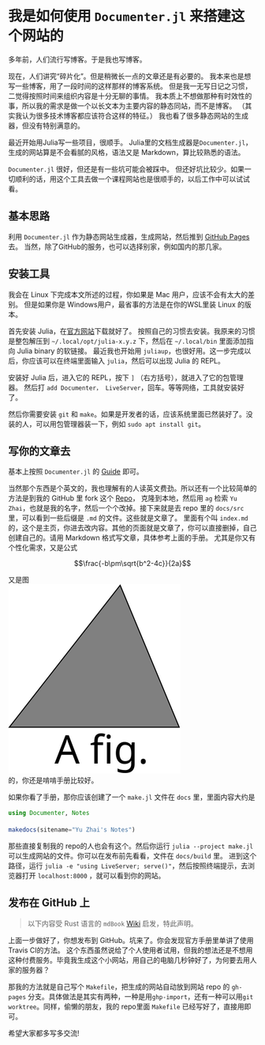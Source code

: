 # 我是如何使用 `Documenter.jl` 来搭建这个网站的

多年前，人们流行写博客。于是我也写博客。

现在，人们讲究“碎片化”。但是稍微长一点的文章还是有必要的。
我本来也是想写一些博客，用了一段时间的这样那样的博客系统。
但是我一无写日记之习惯，二觉得按照时间来组织内容是十分无聊的事情。
我本质上不想做那种有时效性的事，所以我的需求是做一个以长文本为主要内容的静态同站，而不是博客。
（其实我认为很多技术博客都应该符合这样的特征。）
我也看了很多静态网站的生成器，但没有特别满意的。

最近开始用Julia写一些项目，很顺手。
Julia里的文档生成器是`Documenter.jl`，生成的网站算是不会看腻的风格，语法又是 Markdown，算比较熟悉的语法。

`Documenter.jl` 很好，但还是有一些坑可能会被踩中。
但还好坑比较少。如果一切顺利的话，用这个工具去做一个课程网站也是很顺手的，以后工作中可以试试看。

## 基本思路

利用 `Documenter.jl` 作为静态网站生成器，生成网站，然后推到 [GitHub Pages](https://pages.github.com/) 去。
当然，除了GitHub的服务，也可以选择别家，例如国内的那几家。

## 安装工具

我会在 Linux 下完成本文所述的过程，你如果是 Mac 用户，应该不会有太大的差别。
但是如果你是 Windows用户，最省事的方法是在你的WSL里装 Linux 的版本。

首先安装 Julia，在[官方网站](https://julialang.org/)下载就好了。
按照自己的习惯去安装。我原来的习惯是整包解压到 `~/.local/opt/julia-x.y.z` 下，然后在 `~/.local/bin` 里面添加指向 Julia binary 的软链接。
最近我也开始用 `juliaup`，也很好用。这一步完成以后，你应该可以在终端里面输入 `julia`，然后可以出现 Julia 的 REPL。

安装好 Julia 后，进入它的 REPL，按下 `]` （右方括号），就进入了它的包管理器。
然后打 `add Documenter， LiveServer`，回车。等等网络，工具就安装好了。

然后你需要安装 `git` 和 `make`。如果是开发者的话，应该系统里面已然装好了。没装的人，可以用包管理器装一下，例如 `sudo apt install git`。

## 写你的文章去

基本上按照 `Documenter.jl` 的 [Guide](https://juliadocs.github.io/Documenter.jl/stable/man/guide/) 即可。

当然那个东西是个英文的，我也理解有的人读英文费劲。所以还有一个比较简单的方法是到我的 GitHub 里 fork 这个 [Repo](https://github.com/zhaiyusci/notes/tree/main)，
克隆到本地，然后用 `ag` 检索 `Yu Zhai`，也就是我的名字，然后一个个改掉。接下来就是去 repo 里的 `docs/src` 里，可以看到一些后缀是 `.md` 的文件。这些就是文章了。
里面有个叫 `index.md` 的，这个是主页，你进去改内容。其他的页面就是文章了，你可以直接删掉，自己创建自己的。请用 Markdown 格式写文章，具体参考上面的手册。
尤其是你又有个性化需求，又是公式
```math
\frac{-b\pm\sqrt{b^2-4c}}{2a}
```
又是图    
![就是个例子](afig.svg)    
的，你还是啃啃手册比较好。

如果你看了手册，那你应该创建了一个 `make.jl` 文件在 `docs` 里，里面内容大约是
```julia
using Documenter, Notes

makedocs(sitename="Yu Zhai's Notes")
```
那些直接复制我的 repo的人也会有这个。然后你运行 `julia --project make.jl` 可以生成网站的文件。你可以在发布前先看看，文件在 `docs/build` 里。
进到这个路径，运行 `julia -e "using LiveServer; serve()"`，然后按照终端提示，去浏览器打开 `localhost:8000` ，就可以看到你的网站。

## 发布在 GitHub 上

> 以下内容受 Rust 语言的 `mdBook` [Wiki](https://github.com/rust-lang/mdBook/wiki/Automated-Deployment%3A-GitHub-Pages) 启发，特此声明。

上面一步做好了，你想发布到 GitHub。坑来了。你会发现官方手册里单讲了使用Travis CI的方法。
这个东西虽然说给了个人使用者试用，但我的想法还是不想用这种付费服务。毕竟我生成这个小网站，用自己的电脑几秒钟好了，为何要去用人家的服务器？

那我的方法就是自己写个 `Makefile`，把生成的网站自动放到网站 repo 的 `gh-pages` 分支。具体做法是其实有两种，一种是用`ghp-import`，还有一种可以用`git worktree`。同样，偷懒的朋友，我的 repo里面 `Makefile` 已经写好了，直接用即可。

希望大家都多写多交流!
